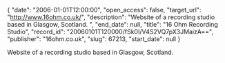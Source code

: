{
  "date": "2006-01-01T12:00:00", 
  "open_access": false, 
  "target_url": "http://www.16ohm.co.uk/", 
  "description": "Website of a recording studio based in Glasgow, Scotland. ", 
  "end_date": null, 
  "title": "16 Ohm Recording Studio", 
  "record_id": "20060101T120000/fSk0I/V4S2VQ7pX3JMaizA==", 
  "publisher": "16ohm.co.uk", 
  "slug": 67213, 
  "start_date": null
}

Website of a recording studio based in Glasgow, Scotland. 